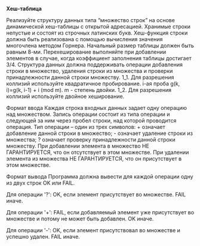 **Хеш-таблица**

Реализуйте структуру данных типа “множество строк” на основе динамической хеш-таблицы с открытой адресацией. Хранимые строки непустые и состоят из строчных латинских букв. Хеш-функция строки должна быть реализована с помощью вычисления значения многочлена методом Горнера. Начальный размер таблицы должен быть равным 8-ми. Перехеширование выполняйте при добавлении элементов в случае, когда коэффициент заполнения таблицы достигает 3/4. Структура данных должна поддерживать операции добавления строки в множество, удаления строки из множества и проверки принадлежности данной строки множеству. 1_1. Для разрешения коллизий используйте квадратичное пробирование. i-ая проба g(k, i)=g(k, i-1) + i (mod m). m - степень двойки. 1_2. Для разрешения коллизий используйте двойное хеширование.

Формат ввода
Каждая строка входных данных задает одну операцию над множеством. Запись операции состоит из типа операции и следующей за ним через пробел строки, над которой проводится операция. Тип операции – один из трех символов: + означает добавление данной строки в множество; - означает удаление строки из множества; ? означает проверку принадлежности данной строки множеству. При добавлении элемента в множество НЕ ГАРАНТИРУЕТСЯ, что он отсутствует в этом множестве. При удалении элемента из множества НЕ ГАРАНТИРУЕТСЯ, что он присутствует в этом множестве.

Формат вывода
Программа должна вывести для каждой операции одну из двух строк OK или FAIL.

Для операции '?': OK, если элемент присутствует во множестве. FAIL иначе.

Для операции '+': FAIL, если добавляемый элемент уже присутствует во множестве и потому не может быть добавлен. OK иначе.

Для операции '-': OK, если элемент присутствовал во множестве и успешно удален. FAIL иначе.